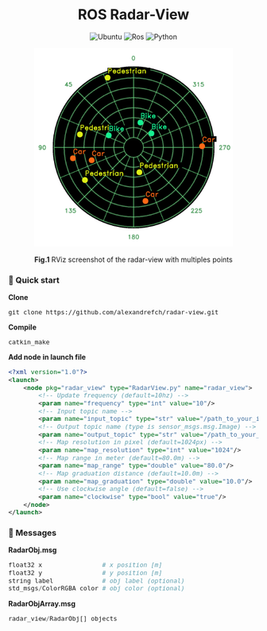 <div align="center">

# ROS Radar-View

![Ubuntu](https://img.shields.io/badge/Ubuntu-18.04-green?style=for-the-badge&logo=Ubuntu&logoColor=FFFFFF)
![Ros](https://img.shields.io/badge/Ros-Melodic-green?style=for-the-badge&logo=ROS)
![Python](https://img.shields.io/badge/Python-2.7-green?style=for-the-badge&logo=Python&logoColor=FFFFFF)

</div>

<div align="center">

<img src="docs/images/demo.png" alt="radar-view example" width="400"/>

**Fig.1** RViz screenshot of the radar-view with multiples points
</div>

### :rocket: Quick start

**Clone**

<font size=2>

```shell
git clone https://github.com/alexandrefch/radar-view.git
```

</font>

**Compile**

<font size=2>

```shell
catkin_make
```

</font>

**Add node in launch file**

<font size=2>

```xml
<?xml version="1.0"?>
<launch>
    <node pkg="radar_view" type="RadarView.py" name="radar_view">
        <!-- Update frequency (default=10hz) -->
        <param name="frequency" type="int" value="10"/>
        <!-- Input topic name -->
        <param name="input_topic" type="str" value="/path_to_your_input_topic"/>
        <!-- Output topic name (type is sensor_msgs.msg.Image) -->
        <param name="output_topic" type="str" value="/path_to_your_output_topic"/>
        <!-- Map resolution in pixel (default=1024px) -->
        <param name="map_resolution" type="int" value="1024"/>
        <!-- Map range in meter (default=80.0m) -->
        <param name="map_range" type="double" value="80.0"/>
        <!-- Map graduation distance (default=10.0m) -->
        <param name="map_graduation" type="double" value="10.0"/>
        <!-- Use clockwise angle (default=false) -->
        <param name="clockwise" type="bool" value="true"/>
    </node>
</launch>
```

</font>

### :incoming_envelope: Messages

**RadarObj.msg**

<font size=2>

```py
float32 x                # x position [m]
float32 y                # y position [m]
string label             # obj label (optional)
std_msgs/ColorRGBA color # obj color (optional)
```

</font>

**RadarObjArray.msg**

<font size=2>

```py
radar_view/RadarObj[] objects
```

</font>
